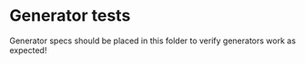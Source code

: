 # Generator tests

Generator specs should be placed in this folder to verify generators work as expected!